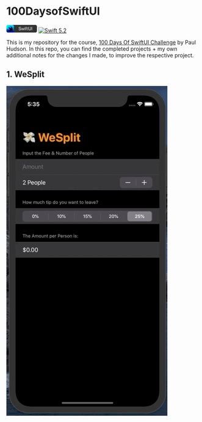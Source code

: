 # 100DaysofSwiftUI

<img src="./Assets/swiftui-badge.png" width="80px" /> [![Swift 5.2](https://img.shields.io/badge/swift-5.2-ED523F.svg?style=flat)](https://swift.org/download)

This is my repository for the course, [100 Days Of SwiftUI Challenge](https://www.hackingwithswift.com/100/swiftui) by Paul Hudson. In this repo, you can find the completed projects + my own additional notes for the changes I made, to improve the respective project.

## 1. WeSplit
![WeSplitGif](./Assets/WeSplitGif.gif)
